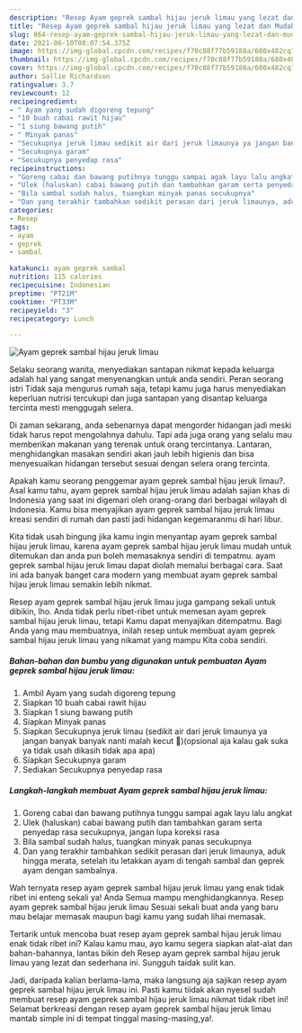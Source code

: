 ```yaml
---
description: "Resep Ayam geprek sambal hijau jeruk limau yang lezat dan Mudah Dibuat"
title: "Resep Ayam geprek sambal hijau jeruk limau yang lezat dan Mudah Dibuat"
slug: 864-resep-ayam-geprek-sambal-hijau-jeruk-limau-yang-lezat-dan-mudah-dibuat
date: 2021-06-10T08:07:54.375Z
image: https://img-global.cpcdn.com/recipes/f70c88f77b59188a/680x482cq70/ayam-geprek-sambal-hijau-jeruk-limau-foto-resep-utama.jpg
thumbnail: https://img-global.cpcdn.com/recipes/f70c88f77b59188a/680x482cq70/ayam-geprek-sambal-hijau-jeruk-limau-foto-resep-utama.jpg
cover: https://img-global.cpcdn.com/recipes/f70c88f77b59188a/680x482cq70/ayam-geprek-sambal-hijau-jeruk-limau-foto-resep-utama.jpg
author: Sallie Richardson
ratingvalue: 3.7
reviewcount: 12
recipeingredient:
- " Ayam yang sudah digoreng tepung"
- "10 buah cabai rawit hijau"
- "1 siung bawang putih"
- " Minyak panas"
- "Secukupnya jeruk limau sedikit air dari jeruk limaunya ya jangan banyak banyak nanti malah kecut opsional aja kalau gak suka ya tidak usah dikasih tidak apa apa"
- "Secukupnya garam"
- "Secukupnya penyedap rasa"
recipeinstructions:
- "Goreng cabai dan bawang putihnya tunggu sampai agak layu lalu angkat"
- "Ulek (haluskan) cabai bawang putih dan tambahkan garam serta penyedap rasa secukupnya, jangan lupa koreksi rasa"
- "Bila sambal sudah halus, tuangkan minyak panas secukupnya"
- "Dan yang terakhir tambahkan sedikit perasan dari jeruk limaunya, aduk hingga merata, setelah itu letakkan ayam di tengah sambal dan geprek ayam dengan sambalnya."
categories:
- Resep
tags:
- ayam
- geprek
- sambal

katakunci: ayam geprek sambal 
nutrition: 115 calories
recipecuisine: Indonesian
preptime: "PT21M"
cooktime: "PT33M"
recipeyield: "3"
recipecategory: Lunch

---
```



![Ayam geprek sambal hijau jeruk limau](https://img-global.cpcdn.com/recipes/f70c88f77b59188a/680x482cq70/ayam-geprek-sambal-hijau-jeruk-limau-foto-resep-utama.jpg)

Selaku seorang wanita, menyediakan santapan nikmat kepada keluarga adalah hal yang sangat menyenangkan untuk anda sendiri. Peran seorang istri Tidak saja mengurus rumah saja, tetapi kamu juga harus menyediakan keperluan nutrisi tercukupi dan juga santapan yang disantap keluarga tercinta mesti menggugah selera.

Di zaman  sekarang, anda sebenarnya dapat mengorder hidangan jadi meski tidak harus repot mengolahnya dahulu. Tapi ada juga orang yang selalu mau memberikan makanan yang terenak untuk orang tercintanya. Lantaran, menghidangkan masakan sendiri akan jauh lebih higienis dan bisa menyesuaikan hidangan tersebut sesuai dengan selera orang tercinta. 



Apakah kamu seorang penggemar ayam geprek sambal hijau jeruk limau?. Asal kamu tahu, ayam geprek sambal hijau jeruk limau adalah sajian khas di Indonesia yang saat ini digemari oleh orang-orang dari berbagai wilayah di Indonesia. Kamu bisa menyajikan ayam geprek sambal hijau jeruk limau kreasi sendiri di rumah dan pasti jadi hidangan kegemaranmu di hari libur.

Kita tidak usah bingung jika kamu ingin menyantap ayam geprek sambal hijau jeruk limau, karena ayam geprek sambal hijau jeruk limau mudah untuk ditemukan dan anda pun boleh memasaknya sendiri di tempatmu. ayam geprek sambal hijau jeruk limau dapat diolah memalui berbagai cara. Saat ini ada banyak banget cara modern yang membuat ayam geprek sambal hijau jeruk limau semakin lebih nikmat.

Resep ayam geprek sambal hijau jeruk limau juga gampang sekali untuk dibikin, lho. Anda tidak perlu ribet-ribet untuk memesan ayam geprek sambal hijau jeruk limau, tetapi Kamu dapat menyajikan ditempatmu. Bagi Anda yang mau membuatnya, inilah resep untuk membuat ayam geprek sambal hijau jeruk limau yang nikamat yang mampu Kita coba sendiri.

<!--inarticleads1-->

##### Bahan-bahan dan bumbu yang digunakan untuk pembuatan Ayam geprek sambal hijau jeruk limau:

1. Ambil  Ayam yang sudah digoreng tepung
1. Siapkan 10 buah cabai rawit hijau
1. Siapkan 1 siung bawang putih
1. Siapkan  Minyak panas
1. Siapkan Secukupnya jeruk limau (sedikit air dari jeruk limaunya ya jangan banyak banyak nanti malah kecut 🤭)(opsional aja kalau gak suka ya tidak usah dikasih tidak apa apa)
1. Siapkan Secukupnya garam
1. Sediakan Secukupnya penyedap rasa




<!--inarticleads2-->

##### Langkah-langkah membuat Ayam geprek sambal hijau jeruk limau:

1. Goreng cabai dan bawang putihnya tunggu sampai agak layu lalu angkat
1. Ulek (haluskan) cabai bawang putih dan tambahkan garam serta penyedap rasa secukupnya, jangan lupa koreksi rasa
1. Bila sambal sudah halus, tuangkan minyak panas secukupnya
1. Dan yang terakhir tambahkan sedikit perasan dari jeruk limaunya, aduk hingga merata, setelah itu letakkan ayam di tengah sambal dan geprek ayam dengan sambalnya.




Wah ternyata resep ayam geprek sambal hijau jeruk limau yang enak tidak ribet ini enteng sekali ya! Anda Semua mampu menghidangkannya. Resep ayam geprek sambal hijau jeruk limau Sesuai sekali buat anda yang baru mau belajar memasak maupun bagi kamu yang sudah lihai memasak.

Tertarik untuk mencoba buat resep ayam geprek sambal hijau jeruk limau enak tidak ribet ini? Kalau kamu mau, ayo kamu segera siapkan alat-alat dan bahan-bahannya, lantas bikin deh Resep ayam geprek sambal hijau jeruk limau yang lezat dan sederhana ini. Sungguh taidak sulit kan. 

Jadi, daripada kalian berlama-lama, maka langsung aja sajikan resep ayam geprek sambal hijau jeruk limau ini. Pasti kamu tiidak akan nyesel sudah membuat resep ayam geprek sambal hijau jeruk limau nikmat tidak ribet ini! Selamat berkreasi dengan resep ayam geprek sambal hijau jeruk limau mantab simple ini di tempat tinggal masing-masing,ya!.

